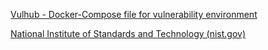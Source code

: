 
[Vulhub - Docker-Compose file for vulnerability environment](https://vulhub.org/#/index/)

[National Institute of Standards and Technology (nist.gov)](https://www.nist.gov/)